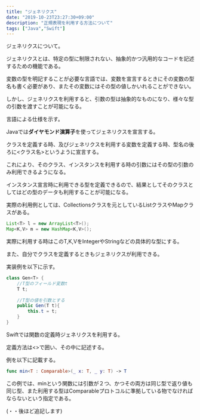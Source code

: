 ```yaml
---
title: "ジェネリクス"
date: "2019-10-23T23:27:30+09:00"
description: "正規表現を利用する方法について"
tags: ["Java","Swift"]
---
```


ジェネリクスについて。

ジェネリクスとは、特定の型に制限されない、抽象的かつ汎用的なコードを記述するための機能である。

変数の型を明記することが必要な言語では、変数を宣言するときにその変数の型名も書く必要があり、またその変数にはその型の値しかいれることができない。

しかし、ジェネリクスを利用すると、引数の型は抽象的なものになり、様々な型の引数を渡すことが可能になる。

言語による仕様を示す。

<div class="note_content_by_programming_language" id="note_content_Java">


Javaでは**ダイヤモンド演算子**を使ってジェネリクスを宣言する。

クラスを定義する時、及びジェネリクスを利用する変数を定義する時、型名の後ろに<クラス名>というように宣言する。

これにより、そのクラス、インスタンスを利用する時の引数にはその型の引数のみ利用できるようになる。

インスタンス宣言時に利用できる型を定義できるので、結果としてそのクラスとしてはどの型のデータも利用することが可能になる。

実際の利用例としては、Collectionsクラスを元としているListクラスやMapクラスがある。

```java
List<T> l = new ArrayList<T>();
Map<K,V> m = new HashMap<K,V>();
```

実際に利用する時はこのT,K,VをIntegerやStringなどの具体的な型にする。

また、自分でクラスを定義するときもジェネリクスが利用できる。

実装例を以下に示す。

```java
class Gen<T> {
    //T型のフィールド変数t
    T t;
 
    //T型の値を引数とする
    public Gen(T t){
        this.t = t;
    }
}
```

</div>
<div class="note_content_by_programming_language" id="note_content_Swift">

Swiftでは関数の定義時ジェネリクスを利用する。

定義方法は<>で囲い、その中に記述する。

例を以下に記載する。

```swift
func min<T : Comparable>(_ x: T, _ y: T) -> T
```

この例では、minという関数には引数が２つ、かつその両方は同じ型で返り値も同じ型、また利用する型はComparableプロトコルに準拠している物でなければならないという指定である。

(・・後ほど追記します)

</div>
